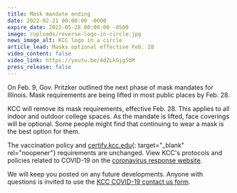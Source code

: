 ```yaml
---
title: Mask mandate ending
date: 2022-02-21 00:00:00 -0600
expire_date: 2022-05-28 00:00:00 -0500
image: /uploads/reverse-logo-in-circle.jpg
news_image_alt: KCC logo in a circle
article_lead: Masks optional effective Feb. 28
video_content: false
video_link: https://youtu.be/4d2LkGjg5bM
press_release: false
---
```

On Feb. 9, Gov. Pritzker outlined the next phase of mask mandates for Illinois. Mask requirements are being lifted in most public places by Feb. 28.

KCC will remove its mask requirements, effective Feb. 28. This applies to all indoor and outdoor college spaces. As the mandate is lifted, face coverings will be optional. Some people might find that continuing to wear a mask is the best option for them.

The vaccination policy and [certify.kcc.edu](https://certify.kcc.edu){: target="_blank" rel="noopener"} requirements are unchanged. View KCC's protocols and policies related to COVID-19 on the [coronavirus response website](https://coronavirus.kcc.edu).

We will keep you posted on any future developments. Anyone with questions is invited to use the [KCC COVID-19 contact us form](https://coronavirus.kcc.edu/contact-us/).
